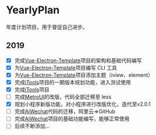 # YearlyPlan

年度计划项目，用于督促自己进步。

## 2019

- [x] 完成[Vue-Electron-Template](https://github.com/BingKui/Vue-Electron-Template)项目的架构和基础代码编写
- [x] 为[Vue-Electron-Template](https://github.com/BingKui/Vue-Electron-Template)项目编写 CLI 工具
- [x] 为[Vue-Electron-Template](https://github.com/BingKui/Vue-Electron-Template)项目添加主题（iview、element）
- [x] 完成[iTools](https://github.com/BingKui/iTools)项目的一期版本规划功能，进入测试使用
- [x] 完成[iTools](https://github.com/BingKui/iTools)项目
- [ ] 完成[MetroUI](https://github.com/BingKui/MetroUI)的改版，代码全部迁移至 less
- [x] 规划小程序新版功能，对小程序进行改版优化，迭代至v2.0.1
- [ ] 完成[AiWechat](https://code.aliyun.com/KangBingKui/AiWechat)代码的迁移，阿里云=>GitHub
- [ ] 完成[AiWechat](https://code.aliyun.com/KangBingKui/AiWechat)项目的基础功能编写，能够正常使用
- [ ] 后续不断添加...
